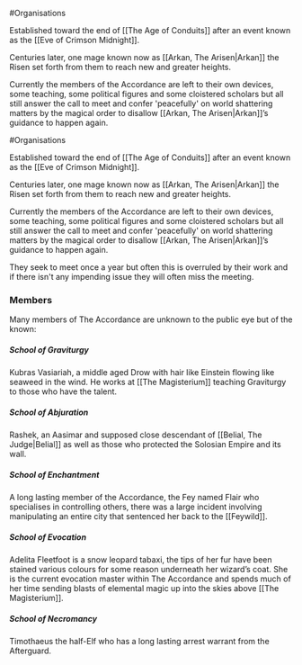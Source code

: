 #Organisations 

Established toward the end of [[The Age of Conduits]] after an event known as the [[Eve of Crimson Midnight]].

Centuries later, one mage known now as [[Arkan, The Arisen|Arkan]] the Risen set forth from them to reach new and greater heights.

Currently the members of the Accordance are left to their own devices, some teaching, some political figures and some cloistered scholars but all still answer the call to meet and confer 'peacefully' on world shattering matters by the magical order to disallow [[Arkan, The Arisen|Arkan]]’s guidance to happen again.

#Organisations 

Established toward the end of [[The Age of Conduits]] after an event known as the [[Eve of Crimson Midnight]].

Centuries later, one mage known now as [[Arkan, The Arisen|Arkan]] the Risen set forth from them to reach new and greater heights.

Currently the members of the Accordance are left to their own devices, some teaching, some political figures and some cloistered scholars but all still answer the call to meet and confer 'peacefully' on world shattering matters by the magical order to disallow [[Arkan, The Arisen|Arkan]]’s guidance to happen again.

They seek to meet once a year but often this is overruled by their work and if there isn't any impending issue they will often miss the meeting.


### Members
Many members of The Accordance are unknown to the public eye but of the known:

##### School of Graviturgy
Kubras Vasiariah, a middle aged Drow with hair like Einstein flowing like seaweed in the wind. 
He works at [[The Magisterium]] teaching Graviturgy to those who have the talent.


##### School of Abjuration
Rashek, an Aasimar and supposed close descendant of [[Belial, The Judge|Belial]] as well as those who protected the Solosian Empire and its wall. 


##### School of Enchantment
A long lasting member of the Accordance, the Fey named Flair who specialises in controlling others, there was a large incident involving manipulating an entire city that sentenced her back to the [[Feywild]].


##### School of Evocation
Adelita Fleetfoot is a snow leopard tabaxi, the tips of her fur have been stained various colours for some reason underneath her wizard’s coat. 
She is the current evocation master within The Accordance and spends much of her time sending blasts of elemental magic up into the skies above [[The Magisterium]].


##### School of Necromancy
Timothaeus the half-Elf who has a long lasting arrest warrant from the Afterguard.